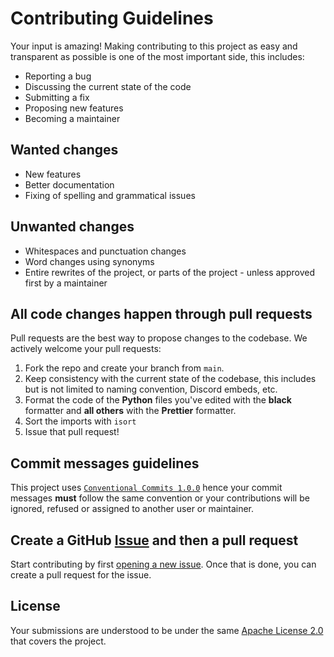 # Contributing Guidelines

Your input is amazing! Making contributing to this project as easy and transparent as possible is one of the most important side, this includes:

- Reporting a bug
- Discussing the current state of the code
- Submitting a fix
- Proposing new features
- Becoming a maintainer

## Wanted changes

- New features
- Better documentation
- Fixing of spelling and grammatical issues

## Unwanted changes

- Whitespaces and punctuation changes
- Word changes using synonyms
- Entire rewrites of the project, or parts of the project - unless approved first by a maintainer

## All code changes happen through pull requests

Pull requests are the best way to propose changes to the codebase. We actively welcome your pull requests:

1. Fork the repo and create your branch from `main`.
2. Keep consistency with the current state of the codebase, this includes but is not limited to naming convention, Discord embeds, etc.
3. Format the code of the **Python** files you've edited with the **black** formatter and **all others** with the **Prettier** formatter.
4. Sort the imports with `isort`
5. Issue that pull request!

## Commit messages guidelines

This project uses [`Conventional Commits 1.0.0`](https://conventionalcommits.org/en/v1.0.0/) hence your commit messages **must** follow the same convention or your contributions will be ignored, refused or assigned to another user or maintainer.

## Create a GitHub [Issue](https://github.com/kkrypt0nn/Python-Discord-Bot-Template/issues) and **then** a pull request

Start contributing by first [opening a new issue](https://github.com/kkrypt0nn/Python-Discord-Bot-Template/issues/new/choose). Once that is done, you can create a pull request for the issue.

## License

Your submissions are understood to be under the same [Apache License 2.0](https://github.com/kkrypt0nn/Python-Discord-Bot-Template/blob/main/LICENSE.md) that covers the project.

